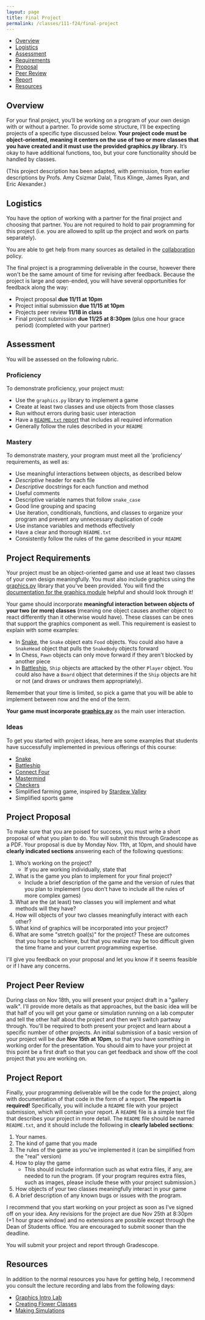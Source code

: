 ```yaml
---
layout: page
title: Final Project 
permalink: /classes/111-f24/final-project
---
```


* [Overview](#overview)
* [Logistics](#logistics)
* [Assessment](#assessment)
* [Requirements](#project-requirements)
* [Proposal](#project-proposal)
* [Peer Review](#project-peer-review)
* [Report](#project-report)
* [Resources](#resources)

## Overview
For your final project, you’ll be working on a program of your own design with or without a partner. 
To provide some structure, I’ll be expecting projects of a specific type discussed below. 
**Your project code must be object-oriented, meaning it centers on the use of two or more classes that you have created and it must use the provided graphics.py library.**
It’s okay to have additional functions, too, but your core functionality should be handled by classes.

(This project description has been adapted, with permission, from earlier descriptions by Profs. Amy Csizmar Dalal, Titus Klinge, James Ryan, and Eric Alexander.)

## Logistics
You have the option of working with a partner for the final project and choosing that partner.
You are not required to hold to pair programming for this project (i.e. you are allowed to split up the project and work on parts separately).

You are able to get help from many sources as detailed in the [collaboration](collaboration) policy.

The final project is a programming deliverable in the course, however there won't be the same amount of time for revising after feedback. Because the project is large and open-ended, you will have several opportunities for feedback along the way:
* Project proposal **due 11/11 at 10pm**
* Project initial submission **due 11/15 at 10pm**
* Projects peer review **11/18 in class**
* Final project submission **due 11/25 at 8:30pm** (plus one hour grace period) (completed with your partner)

## Assessment
You will be assessed on the following rubric.

### Proficiency
To demonstrate proficiency, your project must:

* Use the `graphics.py` library to implement a game
* Create at least two classes and use objects from those classes
* Run without errors during basic user interaction
* Have a [`README.txt` report](#project-code-and-report) that includes all required information
* Generally follow the rules described in your `README`

### Mastery
To demonstrate mastery, your program must meet all the 'proficiency' requirements, as well as:

* Use meaningful interactions between objects, as described below
* *Descriptive* header for each file
* *Descriptive* docstrings for each function and method
* Useful comments
* Descriptive variable names that follow `snake_case`
* Good line grouping and spacing
* Use iteration, conditionals, functions, and classes to organize your program and prevent any unnecessary duplication of code
* Use instance variables and methods effectively
* Have a clear and thorough `README.txt`
* Consistently follow the rules of the game described in your `README`

## Project Requirements
Your project must be an object-oriented game and use at least two classes of your own design meaningfully.
You must also include graphics using the [graphics.py](/classes/111-w22/graphics.py) library that you've been provided.
You will find the [documentation for the graphics module](/classes/111-w24/graphics.pdf) helpful and should look through it!

Your game should incorporate **meaningful interaction between objects of your two (or more) classes** (meaning one object causes another object to react differently than it otherwise would have). These classes can be ones that support the graphics component as well.
This requirement is easiest to explain with some examples:
* In [Snake](https://en.wikipedia.org/wiki/Snake_(video_game_genre)), the `Snake` object eats `Food` objects. You could also have a `SnakeHead` object that pulls the `SnakeBody` objects forward
* In Chess, `Pawn` objects can only move forward if they aren't blocked by another piece
* In [Battleship](https://en.wikipedia.org/wiki/Battleship_(game)), `Ship` objects are attacked by the other `Player` object. You could also have a `Board` object that determines if the `Ship` objects are hit or not (and draws or undraws them appropriately).

Remember that your time is limited, so pick a game that you will be able to implement between now and the end of the term. 

**Your game must incorporate [graphics.py](/classes/111-w22/graphics.py)** as the main user interaction. 

### Ideas
To get you started with project ideas, here are some examples that students have successfully implemented in previous offerings of this course:
* [Snake](https://en.wikipedia.org/wiki/Snake_(video_game_genre))
* [Battleship](https://en.wikipedia.org/wiki/Battleship_(game))
* [Connect Four](https://en.wikipedia.org/wiki/Connect_Four)
* [Mastermind](https://en.wikipedia.org/wiki/Mastermind_(board_game))
* [Checkers](https://en.wikipedia.org/wiki/Checkers)
* Simplified farming game, inspired by [Stardew Valley](https://en.wikipedia.org/wiki/Stardew_Valley)
* Simplified sports game


## Project Proposal
To make sure that you are poised for success, you must write a short proposal of what you plan to do. 
You will submit this through Gradescope as a PDF. 
Your proposal is due by Monday Nov. 11th, at 10pm, and should have **clearly indicated sections** answering each of the following questions:

1. Who’s working on the project?
    * If you are working individually, state that
2. What is the game you plan to implement for your final project?
    * Include a brief description of the game and the version of rules that you plan to implement (you don't have to include all the rules of more complex games)
3. What are the (at least) two classes you will implement and what methods will they have? 
4. How will objects of your two classes meaningfully interact with each other?
5. What kind of graphics will be incorporated into your project?
6. What are some "stretch goal(s)" for the project? These are outcomes that you hope to achieve, but that you realize may be too difficult given the time frame and your current programming expertise.

I'll give you feedback on your proposal and let you know if it seems feasible or if I have any concerns.

## Project Peer Review
During class on Nov 18th, you will present your project draft in a "gallery walk".
I'll provide more details as that approaches, but the basic idea will be that half of you will get your game or simulation running on a lab computer and tell the other half about the project and then we'll switch partway through. 
You'll be required to both present your project and learn about a specific number of other projects.
An initial submission of a basic version of your project will be due **Nov 15th at 10pm**, so that you have something in working order for the presentation.
You should aim to have your project at this point be a first draft so that you can get feedback and show off the cool project that you are working on.

## Project Report
Finally, your programming deliverable will be the code for the project, along with documentation of that code in the form of a report. 
**The report is required!** 
Specifically, you will include a `README` file with your project submission, which will contain your report. 
A `README` file is a simple text file that describes your project in more detail. 
The `README` file should be named `README.txt`, and it should include the following in **clearly labeled sections**:

1. Your names.
2. The kind of game that you made
3. The rules of the game as you've implemented it (can be simplified from the "real" version)
4. How to play the game
    * This should include information such as what extra files, if any, are needed to run the program. (If your program requires extra files, such as images, please include these with your project submission.)
5. How objects of your two classes meaningfully interact in your game
6. A brief description of any known bugs or issues with the program.

I recommend that you start working on your project as soon as I’ve signed off on your idea. 
Any revisions for the project are due Nov 25th at 8:30pm (+1 hour grace window) and no extensions are possible except through the Dean of Students office.
You are encouraged to submit sooner than the deadline.

You will submit your project and report through Gradescope.

## Resources
In addition to the normal resources you have for getting help, I recommend you consult the lecture recording and labs from the following days:
* [Graphics Intro Lab](graphics-intro)
* [Creating Flower Classes](creating-classes)
* [Making Simulations](lab-simulations)


